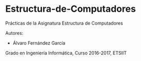 # Estructura-de-Computadores
Prácticas de la Asignatura Estructura de Computadores 

Autores: 
* Álvaro Fernández García

Grado en Ingeniería Informática, Curso 2016-2017, ETSIIT
